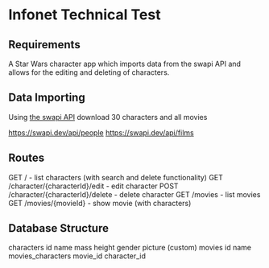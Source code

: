 # Infonet Technical Test

## Requirements

A Star Wars character app which imports data from the swapi API and allows for the editing and deleting of characters.

## Data Importing

Using [the swapi API](https://swapi.dev/) download 30 characters and all movies

https://swapi.dev/api/people
https://swapi.dev/api/films

## Routes

GET / - list characters (with search and delete functionality)
GET /character/{characterId}/edit - edit character
POST /character/{characterId}/delete - delete character
GET /movies - list movies
GET /movies/{movieId} - show movie (with characters)

## Database Structure

characters
id
name
mass
height
gender
picture (custom)
movies
id
name
movies_characters
movie_id
character_id
